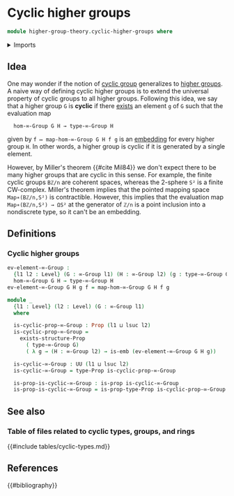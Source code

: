 # Cyclic higher groups

```agda
module higher-group-theory.cyclic-higher-groups where
```

<details><summary>Imports</summary>

```agda
open import foundation.dependent-products-propositions
open import foundation.embeddings
open import foundation.existential-quantification
open import foundation.propositions
open import foundation.universe-levels

open import higher-group-theory.higher-groups
open import higher-group-theory.homomorphisms-higher-groups
```

</details>

## Idea

One may wonder if the notion of [cyclic group](group-theory.cyclic-groups.md)
generalizes to [higher groups](higher-group-theory.higher-groups.md). A naive
way of defining cyclic higher groups is to extend the universal property of
cyclic groups to all higher groups. Following this idea, we say that a higher
group `G` is **cyclic** if there
[exists](foundation.existential-quantification.md) an element `g` of `G` such
that the evaluation map

```text
  hom-∞-Group G H → type-∞-Group H
```

given by `f ↦ map-hom-∞-Group G H f g` is an
[embedding](foundation.embeddings.md) for every higher group `H`. In other
words, a higher group is cyclic if it is generated by a single element.

However, by Miller's theorem {{#cite Mil84}} we don't expect there to be many
higher groups that are cyclic in this sense. For example, the finite cyclic
groups `Bℤ/n` are coherent spaces, whereas the 2-sphere `S²` is a finite
CW-complex. Miller's theorem implies that the pointed mapping space
`Map∗(Bℤ/n,S²)` is contractible. However, this implies that the evaluation map
`Map∗(Bℤ/n,S²) → ΩS²` at the generator of `ℤ/n` is a point inclusion into a
nondiscrete type, so it can't be an embedding.

## Definitions

### Cyclic higher groups

```agda
ev-element-∞-Group :
  {l1 l2 : Level} (G : ∞-Group l1) (H : ∞-Group l2) (g : type-∞-Group G) →
  hom-∞-Group G H → type-∞-Group H
ev-element-∞-Group G H g f = map-hom-∞-Group G H f g

module _
  {l1 : Level} (l2 : Level) (G : ∞-Group l1)
  where

  is-cyclic-prop-∞-Group : Prop (l1 ⊔ lsuc l2)
  is-cyclic-prop-∞-Group =
    exists-structure-Prop
      ( type-∞-Group G)
      ( λ g → (H : ∞-Group l2) → is-emb (ev-element-∞-Group G H g))

  is-cyclic-∞-Group : UU (l1 ⊔ lsuc l2)
  is-cyclic-∞-Group = type-Prop is-cyclic-prop-∞-Group

  is-prop-is-cyclic-∞-Group : is-prop is-cyclic-∞-Group
  is-prop-is-cyclic-∞-Group = is-prop-type-Prop is-cyclic-prop-∞-Group
```

## See also

### Table of files related to cyclic types, groups, and rings

{{#include tables/cyclic-types.md}}

## References

{{#bibliography}}
